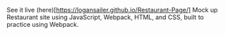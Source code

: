 <h>See it live (here)[https://logansailer.github.io/Restaurant-Page/]</h1>
Mock up Restaurant site using JavaScript, Webpack, HTML, and CSS, built to practice using Webpack.
